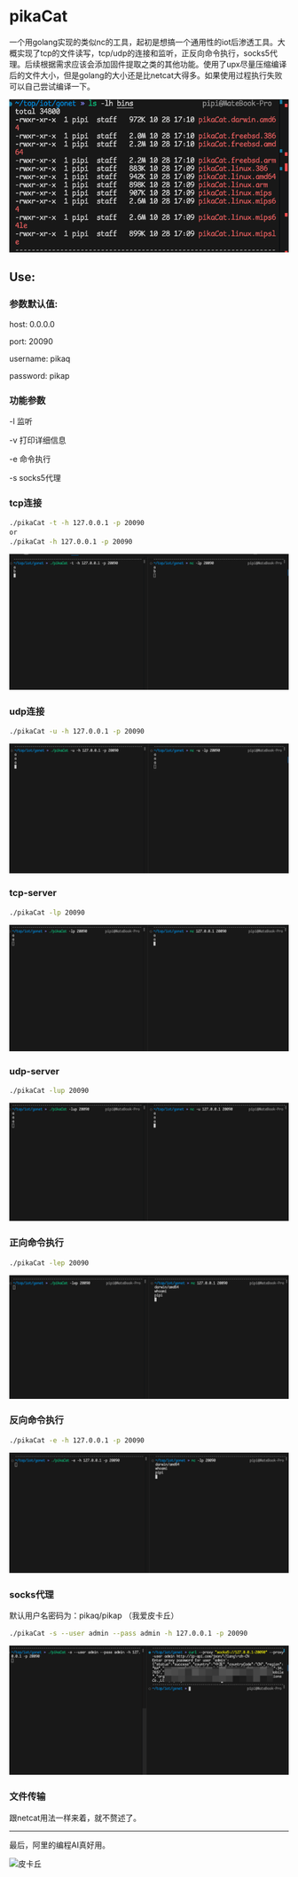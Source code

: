 # pikaCat

一个用golang实现的类似nc的工具，起初是想搞一个通用性的iot后渗透工具。大概实现了tcp的文件读写，tcp/udp的连接和监听，正反向命令执行，socks5代理。后续根据需求应该会添加固件提取之类的其他功能。使用了upx尽量压缩编译后的文件大小，但是golang的大小还是比netcat大得多。如果使用过程执行失败可以自己尝试编译一下。

![1730107587056](image/README/1730107587056.png)

## Use:

### 参数默认值:

host: 0.0.0.0

port: 20090

username: pikaq

password: pikap

### 功能参数

-l 监听

-v 打印详细信息

-e 命令执行

-s socks5代理

### tcp连接

```bash
./pikaCat -t -h 127.0.0.1 -p 20090
or
./pikaCat -h 127.0.0.1 -p 20090 
```

![1730105071648](image/README/1730105071648.png)

### udp连接

```bash
./pikaCat -u -h 127.0.0.1 -p 20090
```

![1730105188309](image/README/1730105188309.png)

### tcp-server

```bash
./pikaCat -lp 20090
```

![1730105435568](image/README/1730105435568.png)

### udp-server

```bash
./pikaCat -lup 20090 
```

![1730105494779](image/README/1730105494779.png)

### 正向命令执行

```bash
./pikaCat -lep 20090  
```

![1730105664545](image/README/1730105664545.png)

### 反向命令执行

```bash
./pikaCat -e -h 127.0.0.1 -p 20090
```

![1730105727715](image/README/1730105727715.png)

### socks代理

默认用户名密码为：pikaq/pikap （我爱皮卡丘）

```bash
./pikaCat -s --user admin --pass admin -h 127.0.0.1 -p 20090
```

![1730106032191](image/README/1730106032191.png)

### 文件传输

跟netcat用法一样来着，就不赘述了。

---

最后，阿里的编程AI真好用。

![皮卡丘](https://img.zcool.cn/community/019bca578c700f0000018c1b8f140c.jpg@1280w_1l_2o_100sh.jpg)
